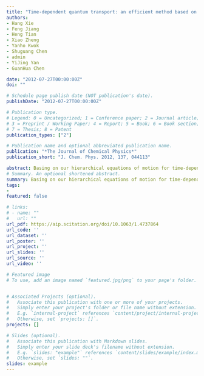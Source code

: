 ```yaml
---
title: "Time-dependent quantum transport: an efficient method based on Liouville-von-Neumann equation for single-electron density matrix"
authors:
- Hang Xie
- Feng Jiang
- Heng Tian
- Xiao Zheng
- Yanho Kwok
- Shuguang Chen
- admin
- YiJing Yan
- GuanHua Chen

date: "2012-07-27T00:00:00Z"
doi: ""

# Schedule page publish date (NOT publication's date).
publishDate: "2012-07-27T00:00:00Z"

# Publication type.
# Legend: 0 = Uncategorized; 1 = Conference paper; 2 = Journal article;
# 3 = Preprint / Working Paper; 4 = Report; 5 = Book; 6 = Book section;
# 7 = Thesis; 8 = Patent
publication_types: ["2"]

# Publication name and optional abbreviated publication name.
publication: "*The Journal of Chemical Physics*"
publication_short: "J. Chem. Phys. 2012, 137, 044113"

abstract: Basing on our hierarchical equations of motion for time-dependent quantum transport [X. Zheng, G. H. Chen, Y. Mo, S. K. Koo, H. Tian, C. Y. Yam, and Y. J. Yan, J. Chem. Phys. 133, 114101 (2010)], we develop an efficient and accurate numerical algorithm to solve the Liouville-von-Neumann equation. We solve the real-time evolution of the reduced single-electron density matrix at the tight-binding level. Calculations are carried out to simulate the transient current through a linear chain of atoms, with each represented by a single orbital. The self-energy matrix is expanded in terms of multiple Lorentzian functions, and the Fermi distribution function is evaluated via the Padè spectrum decomposition. This Lorentzian-Padè decomposition scheme is employed to simulate the transient current. With sufficient Lorentzian functions used to fit the self-energy matrices, we show that the lead spectral function and the dynamics response can be treated accurately. Compared to the conventional master equation approaches, our method is much more efficient as the computational time scales cubically with the system size and linearly with the simulation time. As a result, the simulations of the transient currents through systems containing up to one hundred of atoms have been carried out. As density functional theory is also an effective one-particle theory, the Lorentzian-Padè decomposition scheme developed here can be generalized for first-principles simulation of realistic systems.
# Summary. An optional shortened abstract.
summary: Basing on our hierarchical equations of motion for time-dependent quantum transport [X. Zheng, G. H. Chen, Y. Mo, S. K. Koo, H. Tian, C. Y. Yam, and Y. J. Yan, J. Chem. Phys. 133, 114101 (2010)], we develop an efficient and accurate numerical algorithm to solve the Liouville-von-Neumann equation. We solve the real-time evolution of the reduced single-electron density matrix at the tight-binding level. Calculations are carried out to simulate the transient current through a linear chain of atoms, with each represented by a single orbital. The self-energy matrix is expanded in terms of multiple Lorentzian functions, and the Fermi distribution function is evaluated via the Padè spectrum decomposition. This Lorentzian-Padè decomposition scheme is employed to simulate the transient current. With sufficient Lorentzian functions used to fit the self-energy matrices, we show that the lead spectral function and the dynamics response can be treated accurately. Compared to the conventional master equation approaches, our method is much more efficient as the computational time scales cubically with the system size and linearly with the simulation time. As a result, the simulations of the transient currents through systems containing up to one hundred of atoms have been carried out. As density functional theory is also an effective one-particle theory, the Lorentzian-Padè decomposition scheme developed here can be generalized for first-principles simulation of realistic systems.
tags:
-
featured: false

# links:
# - name: ""
#   url: ""
url_pdf: https://aip.scitation.org/doi/10.1063/1.4737864
url_code: ''
url_dataset: ''
url_poster: ''
url_project: ''
url_slides: ''
url_source: ''
url_video: ''

# Featured image
# To use, add an image named `featured.jpg/png` to your page's folder. 


# Associated Projects (optional).
#   Associate this publication with one or more of your projects.
#   Simply enter your project's folder or file name without extension.
#   E.g. `internal-project` references `content/project/internal-project/index.md`.
#   Otherwise, set `projects: []`.
projects: []

# Slides (optional).
#   Associate this publication with Markdown slides.
#   Simply enter your slide deck's filename without extension.
#   E.g. `slides: "example"` references `content/slides/example/index.md`.
#   Otherwise, set `slides: ""`.
slides: example
---
```



